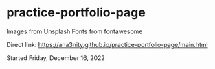 # practice-portfolio-page

Images from Unsplash
Fonts from fontawesome

Direct link: https://ana3nity.github.io/practice-portfolio-page/main.html

Started ‎Friday, ‎December ‎16, ‎2022
